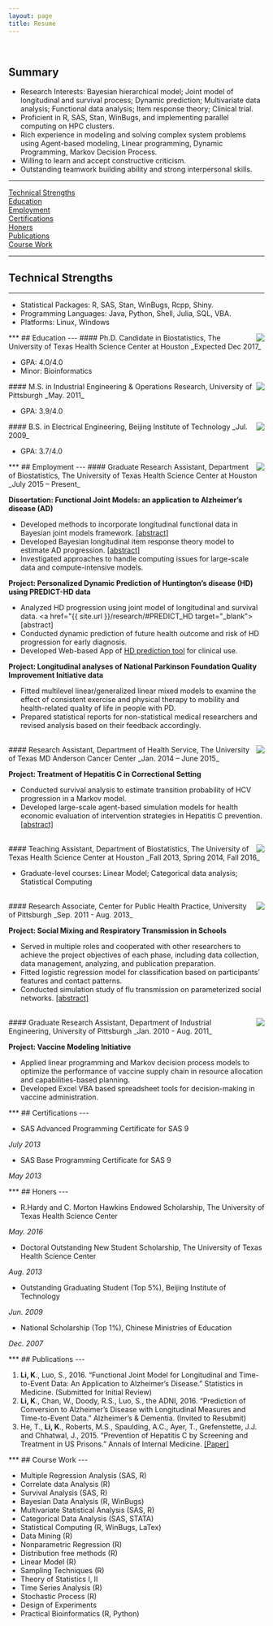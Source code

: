 ```yaml
---
layout: page
title: Resume
---
```

<!--- Resume: <a href="{{ site.url }}/files/Kan_Resume_2016.pdf" target="_blank">[PDF]</a> -->
<br>

## Summary
- Research Interests: Bayesian hierarchical model; Joint model of longitudinal and survival process; Dynamic prediction; Multivariate data analysis; Functional data analysis; Item response theory; Clinical trial. 
- Proficient in R, SAS, Stan, WinBugs, and implementing parallel computing on HPC clusters.
- Rich experience in modeling and solving complex system problems using Agent-based modeling, Linear programming, Dynamic Programming, Markov Decision Process.
- Willing to learn and accept constructive criticism.
- Outstanding teamwork building ability and strong interpersonal skills.                                                            

---
[Technical Strengths](#Technical)<br>
[Education](#Education)<br>
[Employment](#Employment)<br>
[Certifications](#Certifications)<br>
[Honers](#Honers)<br>
[Publications](#Publications)<br>
[Course Work](#CourseWork)<br>
<span id="Technical">
***
## Technical Strengths
---
</span>

- Statistical Packages: R, SAS, Stan, WinBugs, Rcpp, Shiny.
- Programming Languages: Java, Python, Shell, Julia, SQL, VBA. 
- Platforms: Linux, Windows


<span id="Education">
***
## Education
---
</span>
<img align="right" src="{{ site.url }}/image/uth.jpg">
#### Ph.D. Candidate in Biostatistics, The University of Texas Health Science Center at Houston	
_Expected Dec 2017_

- GPA: 4.0/4.0
- Minor: Bioinformatics

<img align="right" src="{{ site.url }}/image/upitts.jpg">
#### M.S. in Industrial Engineering & Operations Research, University of Pittsburgh
_May. 2011_

- GPA: 3.9/4.0

<img align="right" src="{{ site.url }}/image/bit.jpg">
#### B.S. in Electrical Engineering, Beijing Institute of Technology
_Jul. 2009_

- GPA: 3.7/4.0

<span id="Employment">
***
## Employment
---
</span>

<img align="right" src="{{ site.url }}/image/uth.jpg">
#### Graduate Research Assistant, Department of Biostatistics, The University of Texas Health Science Center at Houston
_July 2015 – Present_

**Dissertation: Functional Joint Models: an application to Alzheimer’s disease (AD)**

- Developed methods to incorporate longitudinal functional data in Bayesian joint models framework. <a href="{{ site.url }}/research/#FJM" target="_blank">[abstract]</a>
- Developed Bayesian longitudinal item response theory model to estimate AD progression. <a href="{{ site.url }}/research/#IRT" target="_blank">[abstract]</a>
- Investigated approaches to handle computing issues for large-scale data and compute-intensive models.

**Project: Personalized Dynamic Prediction of Huntington’s disease (HD) using PREDICT-HD data** 

- Analyzed HD progression using joint model of longitudinal and survival data. <a href="{{ site.url }}/research/#PREDICT_HD target="_blank">[abstract]</a>
- Conducted dynamic prediction of future health outcome and risk of HD progression for early diagnosis. 
- Developed Web-based App of <a href="https://kanli.shinyapps.io/HD_prediction/" target="_blank">HD prediction tool</a> for clinical use. 

**Project: Longitudinal analyses of National Parkinson Foundation Quality Improvement Initiative data** 

- Fitted multilevel linear/generalized linear mixed models to examine the effect of consistent exercise and physical therapy to mobility and health-related quality of life in people with PD. 
- Prepared statistical reports for non-statistical medical researchers and revised analysis based on their feedback accordingly.

<br>

<img align="right" src="{{ site.url }}/image/mda.png">
#### Research Assistant, Department of Health Service, The University of Texas MD Anderson Cancer Center
_Jan. 2014 – June 2015_

**Project: Treatment of Hepatitis C in Correctional Setting**
 
- Conducted survival analysis to estimate transition probability of HCV progression in a Markov model.
- Developed large-scale agent-based simulation models for health economic evaluation of intervention strategies in Hepatitis C prevention. <a href="{{ site.url }}/research/#HepC" target="_blank">[abstract]</a>

<br>

<img align="right" src="{{ site.url }}/image/uth.jpg">
#### Teaching Assistant, Department of Biostatistics, The University of Texas Health Science Center at Houston
_Fall 2013, Spring 2014, Fall 2016_

- Graduate-level courses: Linear Model; Categorical data analysis; Statistical Computing 

<br>

<img align="right" src="{{ site.url }}/image/upitts.jpg">
#### Research Associate, Center for Public Health Practice, University of Pittsburgh
_Sep. 2011 - Aug. 2013_

**Project: Social Mixing and Respiratory Transmission in Schools**

- Served in multiple roles and cooperated with other researchers to achieve the project objectives of each phase, including data collection, data management, analyzing, and publication preparation.
- Fitted logistic regression model for classification based on participants’ features and contact patterns.
- Conducted simulation study of flu transmission on parameterized social networks. <a href="{{ site.url }}/research/#SMART" target="_blank">[abstract]</a>

<br>

<img align="right" src="{{ site.url }}/image/upitts.jpg">
#### Graduate Research Assistant, Department of Industrial Engineering, University of Pittsburgh		     	       			
_Jan. 2010 - Aug. 2011_

**Project: Vaccine Modeling Initiative**

- Applied linear programming and Markov decision process models to optimize the performance of vaccine supply chain in resource allocation and capabilities-based planning.
- Developed Excel VBA based spreadsheet tools for decision-making in vaccine administration.


<span id="Certifications">
***
## Certifications
---
</span>

- SAS Advanced Programming Certificate for SAS 9

_July 2013_

- SAS Base Programming Certificate for SAS 9

_May 2013_


<span id="Honers">
***
## Honers
---
</span>

- R.Hardy and C. Morton Hawkins Endowed Scholarship, The University of Texas Health Science Center 

_May. 2016_

- Doctoral Outstanding New Student Scholarship, The University of Texas Health Science Center

_Aug. 2013_

- Outstanding Graduating Student (Top 5%), Beijing Institute of Technology

_Jun. 2009_

- National Scholarship (Top 1%), Chinese Ministries of Education

_Dec. 2007_


<span id="Publications">
***
## Publications
---
</span>

1.	**Li, K**., Luo, S., 2016. “Functional Joint Model for Longitudinal and Time-to-Event Data: An Application to Alzheimer’s Disease.” Statistics in Medicine. (Submitted for Initial Review)
2.	**Li, K**., Chan, W., Doody, R.S., Luo, S., the ADNI, 2016. “Prediction of Conversion to Alzheimer’s Disease with Longitudinal Measures and Time-to-Event Data.” Alzheimer’s & Dementia. (Invited to Resubmit)
3.	He, T., **Li, K**., Roberts, M.S., Spaulding, A.C., Ayer, T., Grefenstette, J.J. and Chhatwal, J., 2015.  “Prevention of Hepatitis C by Screening and Treatment in US Prisons.” Annals of Internal Medicine. <a href="https://www.ncbi.nlm.nih.gov/pmc/articles/PMC4854298/" target="_blank">[Paper]</a>


<span id="CourseWork">
***
## Course Work
---
</span>

- Multiple Regression Analysis (SAS, R)
- Correlate data Analysis (R)
- Survival Analysis (SAS, R)
- Bayesian Data Analysis (R, WinBugs)	
- Multivariate Statistical Analysis (SAS, R)
- Categorical Data Analysis (SAS, STATA)
- Statistical Computing (R, WinBugs, LaTex)
- Data Mining (R)
- Nonparametric Regression (R)
- Distribution free methods (R)
- Linear Model (R)
- Sampling Techniques (R) 
- Theory of Statistics I, II	
- Time Series Analysis (R)
- Stochastic Process (R)	
- Design of Experiments 
- Practical Bioinformatics (R, Python)
